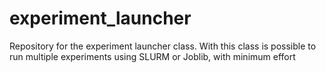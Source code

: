 # experiment_launcher

Repository for the experiment launcher class. With this class is possible to run multiple experiments using SLURM or Joblib, with minimum effort